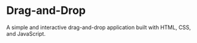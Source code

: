 # Drag-and-Drop
A simple and interactive drag-and-drop application built with HTML, CSS, and JavaScript.
